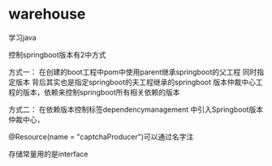 # warehouse

学习java

控制springboot版本有2中方式

方式一：
    在创建的boot工程中pom中使用parent继承springboot的父工程
    同时指定版本 背后其实也是指定springboot的夫工程继承的springboot
    版本仲裁中心工程的版本，依赖来控制springboot所有相关依赖的版本

方式二：
    在依赖版本控制标签dependencymanagement 中引入Springboot版本仲裁中心，



@Resource(name = "captchaProducer")可以通过名字注


存储常量用的是interface